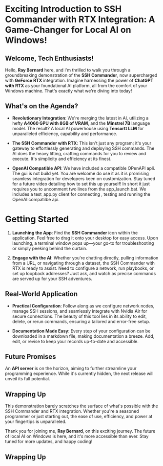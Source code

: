 # Exciting Introduction to SSH Commander with RTX Integration: A Game-Changer for Local AI on Windows!

## Welcome, Tech Enthusiasts!

Hello, **Ray Bernard** here, and I'm thrilled to walk you through a groundbreaking demonstration of the **SSH Commander**, now supercharged with **GeForce RTX** integration. Imagine harnessing the power of **ChatGPT with RTX** as your foundational AI platform, all from the comfort of your Windows machine. That's exactly what we're diving into today!

## What's on the Agenda?

- **Revolutionary Integration**: We're merging the latest in AI, utilizing a hefty **A4060 GPU with 8GB of VRAM**, and the **Minstrel 7B** language model. The result? A local AI powerhouse using **Tensortt LLM** for unparalleled efficiency, capability and performance.

- **The SSH Commander with RTX**: This isn't just any program; it's your gateway to effortlessly generating and deploying SSH commands. The AI does the heavy lifting, crafting commands for you to review and execute. It's simplicity and efficiency at its finest.

- **OpenAI Compatible API**: We have included a  compatible OPenAPI apli.  The gui is not build yet.  You are welcome  do use it as it is promising seamless integration for developers keen on customization. Stay tuned for a future video detailing how to set this up yourself! In short it just requires you to uncomment two lines from the app_launch.bat.  We includes a test_app.py client for connecting , testing and running the OpenAI compatilbe api. 


# Getting Started

1. **Launching the App**: Find the **SSH Commander** icon within the application. Feel free to drag it onto your desktop for easy access. Upon launching, a terminal window pops up—your go-to for troubleshooting or simply peeking behind the curtain.

2. **Engage with the AI**: Whether you're chatting directly, pulling information from a URL, or navigating through a dataset, the SSH Commander with RTX is ready to assist. Need to configure a network, run playbooks, or set up loopback addresses? Just ask, and watch as precise commands are served up for your SSH adventures.

## Real-World Application

- **Practical Configuration**: Follow along as we configure network nodes, manage SSH sessions, and seamlessly integrate with Nvidia Air for secure connections. The beauty of this tool lies in its ability to edit, delete, or rerun commands, ensuring a tailored and error-free setup.

- **Documentation Made Easy**: Every step of your configuration can be downloaded in a markdown file, making documentation a breeze. Add, edit, or revise to keep your records up-to-date and accessible.

## Future Promises

An **API server** is on the horizon, aiming to further streamline your programming experience. While it's currently hidden, the next release will unveil its full potential.

## Wrapping Up

This demonstration barely scratches the surface of what's possible with the SSH Commander and RTX integration. Whether you're a seasoned programmer or just starting out, the ease of use, efficiency, and power at your fingertips is unparalleled.

Thank you for joining me, **Ray Bernard**, on this exciting journey. The future of local AI on Windows is here, and it's more accessible than ever. Stay tuned for more updates, and happy coding!

## Wrapping Up